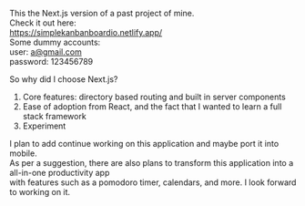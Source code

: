 This the Next.js version of a past project of mine. \
Check it out here: \
https://simplekanbanboardio.netlify.app/ \
Some dummy accounts: \
user: a@gmail.com \
password: 123456789 

So why did I choose Next.js? 
1. Core features: directory based routing and built in server components 
2. Ease of adoption from React, and the fact that I wanted to learn a full stack framework 
3. Experiment 

I plan to add continue working on this application and maybe port it into mobile. \
As per a suggestion, there are also plans to transform this application into a all-in-one productivity app \
with features such as a pomodoro timer, calendars, and more. I look forward to working on it.
